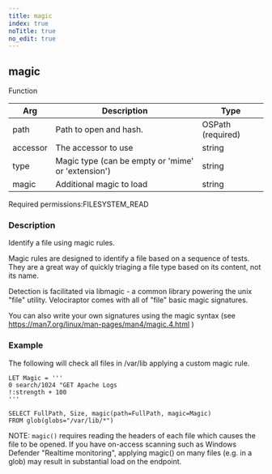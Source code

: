 ```yaml
---
title: magic
index: true
noTitle: true
no_edit: true
---
```




<div class="vql_item"></div>


## magic
<span class='vql_type label label-warning pull-right page-header'>Function</span>



<div class="vqlargs"></div>

Arg | Description | Type
----|-------------|-----
path|Path to open and hash.|OSPath (required)
accessor|The accessor to use|string
type|Magic type (can be empty or 'mime' or 'extension')|string
magic|Additional magic to load|string

<span class="permission_list vql_type">Required permissions:</span><span class="permission_list linkcolour label label-important">FILESYSTEM_READ</span>

### Description

Identify a file using magic rules.

Magic rules are designed to identify a file based on a sequence of
tests. They are a great way of quickly triaging a file type based
on its content, not its name.

Detection is facilitated via libmagic - a common library powering
the unix "file" utility. Velociraptor comes with all of "file"
basic magic signatures.

You can also write your own signatures using the magic syntax (see
https://man7.org/linux/man-pages/man4/magic.4.html )

### Example

The following will check all files in /var/lib applying a custom
magic rule.

```vql
LET Magic = '''
0 search/1024 "GET Apache Logs
!:strength + 100
'''

SELECT FullPath, Size, magic(path=FullPath, magic=Magic)
FROM glob(globs="/var/lib/*")
```

NOTE: `magic()` requires reading the headers of each file which
causes the file to be opened. If you have on-access scanning such
as Windows Defender "Realtime monitoring", applying magic() on
many files (e.g. in a glob) may result in substantial load on the
endpoint.


